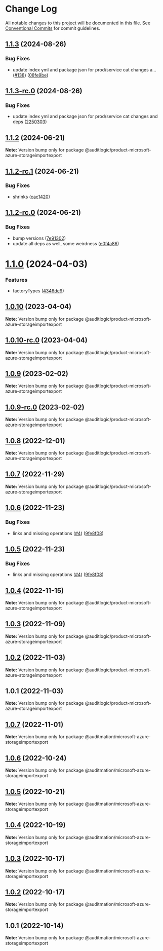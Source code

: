 # Change Log

All notable changes to this project will be documented in this file.
See [Conventional Commits](https://conventionalcommits.org) for commit guidelines.

## [1.1.3](https://github.com/auditlogic/product/compare/@auditlogic/product-microsoft-azure-storageimportexport@1.1.2...@auditlogic/product-microsoft-azure-storageimportexport@1.1.3) (2024-08-26)


### Bug Fixes

* update index yml and package json for prod/service cat changes a… ([#138](https://github.com/auditlogic/product/issues/138)) ([08fe9be](https://github.com/auditlogic/product/commit/08fe9beb1c8457462a19bc69caa02e6212d97e1a))





## [1.1.3-rc.0](https://github.com/auditlogic/product/compare/@auditlogic/product-microsoft-azure-storageimportexport@1.1.2...@auditlogic/product-microsoft-azure-storageimportexport@1.1.3-rc.0) (2024-08-26)


### Bug Fixes

* update index yml and package json for prod/service cat changes and deps ([2250303](https://github.com/auditlogic/product/commit/225030363a363608240135b7ebed386b28f01e4b))





## [1.1.2](https://github.com/auditlogic/product/compare/@auditlogic/product-microsoft-azure-storageimportexport@1.1.2-rc.1...@auditlogic/product-microsoft-azure-storageimportexport@1.1.2) (2024-06-21)

**Note:** Version bump only for package @auditlogic/product-microsoft-azure-storageimportexport





## [1.1.2-rc.1](https://github.com/auditlogic/product/compare/@auditlogic/product-microsoft-azure-storageimportexport@1.1.2-rc.0...@auditlogic/product-microsoft-azure-storageimportexport@1.1.2-rc.1) (2024-06-21)


### Bug Fixes

* shrinks ([cac1420](https://github.com/auditlogic/product/commit/cac14200fefcd8183ab69fe89a47bd3f70f563e9))





## [1.1.2-rc.0](https://github.com/auditlogic/product/compare/@auditlogic/product-microsoft-azure-storageimportexport@1.1.0...@auditlogic/product-microsoft-azure-storageimportexport@1.1.2-rc.0) (2024-06-21)


### Bug Fixes

* bump versions ([7e91302](https://github.com/auditlogic/product/commit/7e913023b8b312150ed7762c32fbbe616be71de5))
* update all deps as well, some weirdness ([e0f4a86](https://github.com/auditlogic/product/commit/e0f4a864714e2d3de6bbf3da014d5312fe53be2f))





# [1.1.0](https://github.com/auditlogic/product/compare/@auditlogic/product-microsoft-azure-storageimportexport@1.0.10...@auditlogic/product-microsoft-azure-storageimportexport@1.1.0) (2024-04-03)


### Features

* factoryTypes ([4346de9](https://github.com/auditlogic/product/commit/4346de92693aee892fccf725338ffc7b80ab182b))





## [1.0.10](https://github.com/auditlogic/product/compare/@auditlogic/product-microsoft-azure-storageimportexport@1.0.9...@auditlogic/product-microsoft-azure-storageimportexport@1.0.10) (2023-04-04)

**Note:** Version bump only for package @auditlogic/product-microsoft-azure-storageimportexport





## [1.0.10-rc.0](https://github.com/auditlogic/product/compare/@auditlogic/product-microsoft-azure-storageimportexport@1.0.9...@auditlogic/product-microsoft-azure-storageimportexport@1.0.10-rc.0) (2023-04-04)

**Note:** Version bump only for package @auditlogic/product-microsoft-azure-storageimportexport





## [1.0.9](https://github.com/auditlogic/product/compare/@auditlogic/product-microsoft-azure-storageimportexport@1.0.8...@auditlogic/product-microsoft-azure-storageimportexport@1.0.9) (2023-02-02)

**Note:** Version bump only for package @auditlogic/product-microsoft-azure-storageimportexport





## [1.0.9-rc.0](https://github.com/auditlogic/product/compare/@auditlogic/product-microsoft-azure-storageimportexport@1.0.8...@auditlogic/product-microsoft-azure-storageimportexport@1.0.9-rc.0) (2023-02-02)

**Note:** Version bump only for package @auditlogic/product-microsoft-azure-storageimportexport





## [1.0.8](https://github.com/auditlogic/product/compare/@auditlogic/product-microsoft-azure-storageimportexport@1.0.7...@auditlogic/product-microsoft-azure-storageimportexport@1.0.8) (2022-12-01)

**Note:** Version bump only for package @auditlogic/product-microsoft-azure-storageimportexport





## [1.0.7](https://github.com/auditlogic/product/compare/@auditlogic/product-microsoft-azure-storageimportexport@1.0.6...@auditlogic/product-microsoft-azure-storageimportexport@1.0.7) (2022-11-29)

**Note:** Version bump only for package @auditlogic/product-microsoft-azure-storageimportexport





## [1.0.6](https://github.com/auditlogic/product/compare/@auditlogic/product-microsoft-azure-storageimportexport@1.0.4...@auditlogic/product-microsoft-azure-storageimportexport@1.0.6) (2022-11-23)


### Bug Fixes

* links and missing operations ([#4](https://github.com/auditlogic/product/issues/4)) ([9fe8f08](https://github.com/auditlogic/product/commit/9fe8f08fe7c57fdb79f991ac35bd6ac2e7dcad38))





## [1.0.5](https://github.com/auditlogic/product/compare/@auditlogic/product-microsoft-azure-storageimportexport@1.0.4...@auditlogic/product-microsoft-azure-storageimportexport@1.0.5) (2022-11-23)


### Bug Fixes

* links and missing operations ([#4](https://github.com/auditlogic/product/issues/4)) ([9fe8f08](https://github.com/auditlogic/product/commit/9fe8f08fe7c57fdb79f991ac35bd6ac2e7dcad38))





## [1.0.4](https://github.com/auditlogic/product/compare/@auditlogic/product-microsoft-azure-storageimportexport@1.0.3...@auditlogic/product-microsoft-azure-storageimportexport@1.0.4) (2022-11-15)

**Note:** Version bump only for package @auditlogic/product-microsoft-azure-storageimportexport





## [1.0.3](https://github.com/auditlogic/product/compare/@auditlogic/product-microsoft-azure-storageimportexport@1.0.2...@auditlogic/product-microsoft-azure-storageimportexport@1.0.3) (2022-11-09)

**Note:** Version bump only for package @auditlogic/product-microsoft-azure-storageimportexport





## [1.0.2](https://github.com/auditlogic/product/compare/@auditlogic/product-microsoft-azure-storageimportexport@1.0.1...@auditlogic/product-microsoft-azure-storageimportexport@1.0.2) (2022-11-03)

**Note:** Version bump only for package @auditlogic/product-microsoft-azure-storageimportexport





## 1.0.1 (2022-11-03)

**Note:** Version bump only for package @auditlogic/product-microsoft-azure-storageimportexport





## [1.0.7](https://github.com/auditmation/store-content/compare/@auditmation/microsoft-azure-storageimportexport@1.0.6...@auditmation/microsoft-azure-storageimportexport@1.0.7) (2022-11-01)

**Note:** Version bump only for package @auditmation/microsoft-azure-storageimportexport





## [1.0.6](https://github.com/auditmation/store-content/compare/@auditmation/microsoft-azure-storageimportexport@1.0.5...@auditmation/microsoft-azure-storageimportexport@1.0.6) (2022-10-24)

**Note:** Version bump only for package @auditmation/microsoft-azure-storageimportexport





## [1.0.5](https://github.com/auditmation/store-content/compare/@auditmation/microsoft-azure-storageimportexport@1.0.4...@auditmation/microsoft-azure-storageimportexport@1.0.5) (2022-10-21)

**Note:** Version bump only for package @auditmation/microsoft-azure-storageimportexport





## [1.0.4](https://github.com/auditmation/store-content/compare/@auditmation/microsoft-azure-storageimportexport@1.0.3...@auditmation/microsoft-azure-storageimportexport@1.0.4) (2022-10-19)

**Note:** Version bump only for package @auditmation/microsoft-azure-storageimportexport





## [1.0.3](https://github.com/auditmation/store-content/compare/@auditmation/microsoft-azure-storageimportexport@1.0.2...@auditmation/microsoft-azure-storageimportexport@1.0.3) (2022-10-17)

**Note:** Version bump only for package @auditmation/microsoft-azure-storageimportexport





## [1.0.2](https://github.com/auditmation/store-content/compare/@auditmation/microsoft-azure-storageimportexport@1.0.1...@auditmation/microsoft-azure-storageimportexport@1.0.2) (2022-10-17)

**Note:** Version bump only for package @auditmation/microsoft-azure-storageimportexport





## 1.0.1 (2022-10-14)

**Note:** Version bump only for package @auditmation/microsoft-azure-storageimportexport
